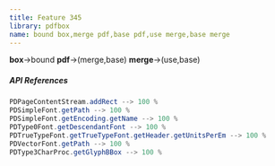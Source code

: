 ```yaml
---
title: Feature 345
library: pdfbox
name: bound box,merge pdf,base pdf,use merge,base merge
---
```


**box**->bound **pdf**->(merge,base) **merge**->(use,base) 

##### API References

```java
PDPageContentStream.addRect --> 100 %
PDSimpleFont.getPath --> 100 %
PDSimpleFont.getEncoding.getName --> 100 %
PDType0Font.getDescendantFont --> 100 %
PDTrueTypeFont.getTrueTypeFont.getHeader.getUnitsPerEm --> 100 %
PDVectorFont.getPath --> 100 %
PDType3CharProc.getGlyphBBox --> 100 %
```
